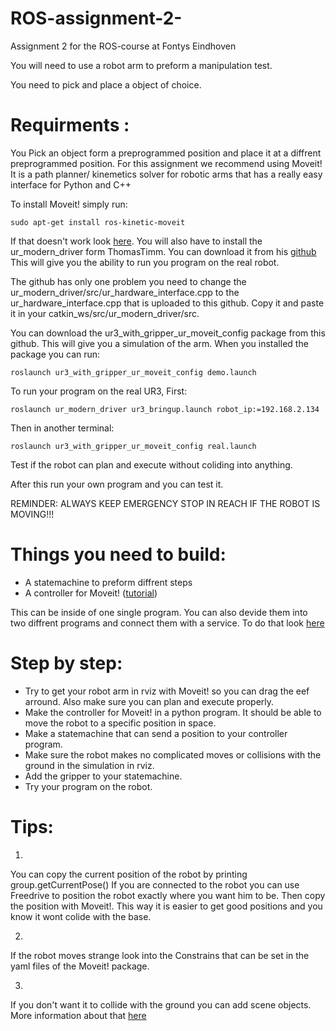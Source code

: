 # ROS-assignment-2-
Assignment 2 for the ROS-course at Fontys Eindhoven

You will need to use a robot arm to preform a manipulation test.

You need to pick and place a object of choice. 

# Requirments :
You Pick an object form a preprogrammed position and place it at a diffrent preprogrammed position.
For this assignment we recommend using Moveit! It is a path planner/ kinemetics solver for robotic arms that has a really easy interface for Python and C++

To install Moveit! simply run:
```
sudo apt-get install ros-kinetic-moveit
```
If that doesn't work look [here](http://moveit.ros.org/install/).
You will also have to install the ur_modern_driver form ThomasTimm. You can download it from his [github](https://github.com/ThomasTimm/ur_modern_driver)
This will give you the ability to run you program on the real robot.

The github has only one problem you need to change the ur_modern_driver/src/ur_hardware_interface.cpp to the ur_hardware_interface.cpp that is uploaded to this github. Copy it and paste it in your catkin_ws/src/ur_modern_driver/src.

You can download the ur3_with_gripper_ur_moveit_config package from this github. This will give you a simulation of the arm.
When you installed the package you can run:
```
roslaunch ur3_with_gripper_ur_moveit_config demo.launch
```

To run your program on the real UR3, First:
```
roslaunch ur_modern_driver ur3_bringup.launch robot_ip:=192.168.2.134
```
Then in another terminal:
```
roslaunch ur3_with_gripper_ur_moveit_config real.launch
```
Test if the robot can plan and execute without coliding into anything.

After this run your own program and you can test it. 

REMINDER: ALWAYS KEEP EMERGENCY STOP IN REACH IF THE ROBOT IS MOVING!!!


# Things you need to build:

- A statemachine to preform diffrent steps
- A controller for Moveit! ([tutorial](http://docs.ros.org/kinetic/api/moveit_tutorials/html/doc/move_group_python_interface/move_group_python_interface_tutorial.html#getting-started))

This can be inside of one single program. You can also devide them into two diffrent programs and connect them with a service. To do that look [here](http://wiki.ros.org/ROS/Tutorials/WritingServiceClient%28python%29)

# Step by step:

- Try to get your robot arm in rviz with Moveit! so you can drag the eef arround. Also make sure you can plan and execute properly. 
- Make the controller for Moveit! in a python program. It should be able to move the robot to a specific position in space.
- Make a statemachine that can send a position to your controller program.
- Make sure the robot makes no complicated moves or collisions with the ground in the simulation in rviz.
- Add the gripper to your statemachine.
- Try your program on the robot.

# Tips:
1. 
You can copy the current position of the robot by printing group.getCurrentPose()
If you are connected to the robot you can use Freedrive to position the robot exactly where you want him to be. Then copy the position with Moveit!. This way it is easier to get good positions and you know it wont colide with the base.

2. 
If the robot moves strange look into the Constrains that can be set in the yaml files of the Moveit! package.

3. 
If you don't want it to collide with the ground you can add scene objects. More information about that [here](http://docs.ros.org/indigo/api/moveit_tutorials/html/doc/pr2_tutorials/planning/src/doc/planning_scene_ros_api_tutorial.html)




